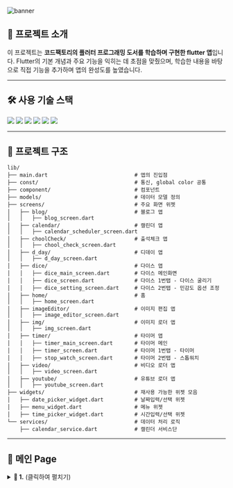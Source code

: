![banner](https://capsule-render.vercel.app/api?type=waving&color=0:fd947f,100:fa72e2&height=220&text=My%20Flutter%20Project&fontSize=50&fontColor=fff)

## 📌 프로젝트 소개
이 프로젝트는 **코드팩토리의 플러터 프로그래밍 도서를 학습하며 구현한 flutter 앱**입니다.
Flutter의 기본 개념과 주요 기능을 익히는 데 초점을 맞췄으며, 학습한 내용을 바탕으로 직접 기능을 추가하며 앱의 완성도를 높였습니다.

---

## 🛠 사용 기술 스택
<span>
<img src="https://img.shields.io/badge/dart-0175C2?style=flat&logo=dart&logoColor=white"/>
<img src="https://img.shields.io/badge/Flutter-02569B?style=flat&logo=flutter&logoColor=white"/>
<img src="https://img.shields.io/badge/Node.js-339933?style=flat&logo=nodedotjs&logoColor=white"/>
<img src="https://img.shields.io/badge/Json-000000?style=flat&logo=json&logoColor=white"/>
<img src="https://img.shields.io/badge/MySQL-4479A1?style=flat&logo=mysql&logoColor=white"/>
<img src="https://img.shields.io/badge/Spring%20boot-6DB33F?style=flat&logo=springboot&logoColor=white"/>
</span>

---
## 📂 프로젝트 구조
```
lib/
├── main.dart                            # 앱의 진입점
├── const/                               # 통신, global color 공통
├── component/                           # 컴포넌트
├── models/                              # 데이터 모델 정의
├── screens/                             # 주요 화면 위젯
│   ├── blog/                            # 블로그 앱
│   │   ├── blog_screen.dart             
│   ├── calendar/                        # 캘린더 앱
│   │   ├── calendar_scheduler_screen.dart
│   ├── choolCheck/                      # 출석체크 앱
│   │   ├── chool_check_screen.dart
│   ├── d_day/                           # 디데이 앱
│   │   ├── d_day_screen.dart
│   ├── dice/                            # 다이스 앱
│   │   ├── dice_main_screen.dart        # 다이스 메인화면
│   │   ├── dice_screen.dart             # 다이스 1번탭 - 다이스 굴리기
│   │   ├── dice_setting_screen.dart     # 다이스 2번탭 - 민감도 옵션 조정
│   ├── home/                            # 홈
│   │   ├── home_screen.dart
│   ├── imageEditor/                     # 이미지 편집 앱
│   │   ├── image_editor_screen.dart
│   ├── img/                             # 이미지 로더 앱
│   │   ├── img_screen.dart
│   ├── timer/                           # 타이머 앱
│   │   ├── timer_main_screen.dart       # 타이머 메인
│   │   ├── timer_screen.dart            # 타이머 1번탭 - 타이머
│   │   ├── stop_watch_screen.dart       # 타이머 2번탭 - 스톱워치
│   ├── video/                           # 비디오 로더 앱
│   │   ├── video_screen.dart      
│   ├── youtube/                         # 유튜브 로더 앱
│   │   ├── youtube_screen.dart    
├── widgets/                             # 재사용 가능한 위젯 모음
│   ├── date_picker_widget.dart          # 날짜입력/선택 위젯
│   ├── menu_widget.dart                 # 메뉴 위젯
│   ├── time_picker_widget.dart          # 시간입력/선택 위젯
└── services/                            # 데이터 처리 로직
    ├── calendar_service.dart            # 캘린더 서비스단
```


---
## 📂 메인 Page


<details> <summary><b>🚀 1.</b> (클릭하여 펼치기)</summary>
할 일 관리
사용자가 할 일을 추가, 삭제, 수정할 수 있습니다.
상태 변경(예: 완료, 미완료)을 지원합니다.
검색 및 필터링
키워드 기반 검색 및 상태별 필터링 기능 제공.
반응형 UI
모바일 및 데스크톱에서도 최적화된 레이아웃을 지원합니다.
데이터 저장
SQLite 또는 백엔드 API를 연동하여 데이터를 관리합니다.
</details>
